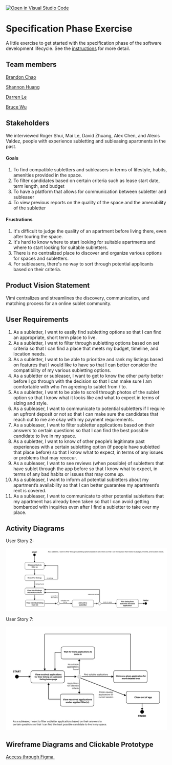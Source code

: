 [![Open in Visual Studio Code](https://classroom.github.com/assets/open-in-vscode-c66648af7eb3fe8bc4f294546bfd86ef473780cde1dea487d3c4ff354943c9ae.svg)](https://classroom.github.com/online_ide?assignment_repo_id=8554139&assignment_repo_type=AssignmentRepo)
# Specification Phase Exercise

A little exercise to get started with the specification phase of the software development lifecycle. See the [instructions](instructions.md) for more detail.

## Team members

[Brandon Chao](https://github.com/Sciao)

[Shannon Huang](https://github.com/shannonh800)

[Darren Le](https://github.com/DarrenLe20)

[Bruce Wu](https://github.com/bxw201)

## Stakeholders

We interviewed Roger Shui, Mai Le, David Zhuang, Alex Chen, and Alexis Valdez, people with experience subletting and subleasing apartments in the past.

#### Goals
1. To find compatible subletters and subleasers in terms of lifestyle, habits, amenities provided in the space.
2. To filter candidates based on certain criteria such as lease start date, term length, and budget
3. To have a platform that allows for communication between subletter and subleaser
4. To view previous reports on the quality of the space and the amenability of the subletter

#### Frustrations
1. It's difficult to judge the quality of an apartment before living there, even after touring the space.
2. It's hard to know where to start looking for suitable apartments and where to start looking for suitable subletters.
3. There is no centralized place to discover and organize various options for spaces and subletters.
4. For subleasers, there's no way to sort through potential applicants based on their criteria.

## Product Vision Statement

Vimi centralizes and streamlines the discovery, communication, and matching process for an online sublet community.

## User Requirements

1. As a subletter, I want to easily find subletting options so that I can find an appropriate, short term place to live.
2. As a subletter, I want to filter through subletting options based on set criteria so that I can find a place that meets my budget, timeline, and location needs.
3. As a subletter, I want to be able to prioritize and rank my listings based on features that I would like to have so that I can better consider the compatibility of my various subletting options.
4. As a subletter or subleaser, I want to get to know the other party better before I go through with the decision so that I can make sure I am comfortable with who I’m agreeing to sublet from / to.
5. As a subletter, I want to be able to scroll through photos of the sublet option so that I know what it looks like and what to expect in terms of sizing and style.
6. As a subleaser, I want to communicate to potential subletters if I require an upfront deposit or not so that I can make sure the candidates that reach out to me are okay with my payment requirements.
7. As a subleaser, I want to filter subletter applications based on their answers to certain questions so that I can find the best possible candidate to live in my space.
8. As a subletter, I want to know of other people’s legitimate past experiences with a certain subletting option (if people have subletted that place before) so that I know what to expect, in terms of any issues or problems that may reoccur.
9. As a subleaser, I want to see reviews (when possible) of subletters that have sublet through the app before so that I know what to expect, in terms of any bad habits or issues that may come up.
10. As a subleaser, I want to inform all potential subletters about my apartment’s availability so that I can better guarantee my apartment’s rent is covered.
11. As a subleaser, I want to communicate to other potential subletters that my apartment has already been taken so that I can avoid getting bombarded with inquiries even after I find a subletter to take over my place.

## Activity Diagrams

User Story 2:

![Activity diagram for User Story 2](./umls/story2.svg)

User Story 7:

![Activity diagram for User Story 7](./umls/story7.svg)

## Wireframe Diagrams and Clickable Prototype

[Access through Figma.](https://www.figma.com/file/12oKgk3QfMS9VswTVMvlM4/Wireframe-Diagrams?node-id=0%3A1)
